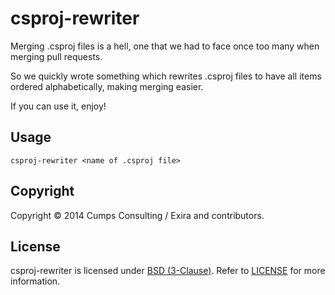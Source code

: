 csproj-rewriter
===============

Merging .csproj files is a hell, one that we had to face once too many when merging pull requests.

So we quickly wrote something which rewrites .csproj files to have all items ordered alphabetically, making merging easier.

If you can use it, enjoy!

## Usage

```csproj-rewriter <name of .csproj file>```

## Copyright

Copyright © 2014 Cumps Consulting / Exira and contributors.

## License

csproj-rewriter is licensed under [BSD (3-Clause)](http://choosealicense.com/licenses/bsd-3-clause/ "Read more about the BSD (3-Clause) License"). Refer to [LICENSE](https://github.com/exira/csproj-rewriter/blob/master/LICENSE) for more information.
